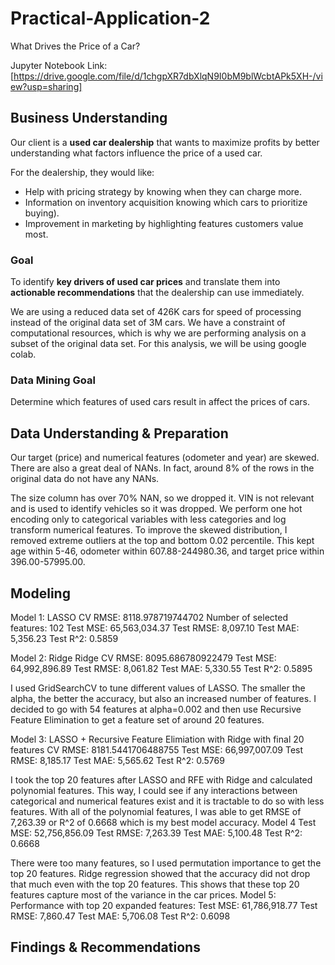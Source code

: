 # Practical-Application-2
What Drives the Price of a Car?

Jupyter Notebook Link: [https://drive.google.com/file/d/1chgpXR7dbXlqN9I0bM9blWcbtAPk5XH-/view?usp=sharing]

## Business Understanding
Our client is a **used car dealership** that wants to maximize profits by better understanding 
what factors influence the price of a used car. 

For the dealership, they would like:
- Help with pricing strategy by knowing when they can charge more.
- Information on inventory acquisition knowing which cars to prioritize buying).  
- Improvement in marketing by highlighting features customers value most.  

### Goal
To identify **key drivers of used car prices** and translate them into **actionable recommendations** 
that the dealership can use immediately.

We are using a reduced data set of 426K cars for speed of processing instead of the original data set of 3M cars. We have a constraint of computational resources, which is why we are performing analysis on a subset of the original data set. For this analysis, we will be using google colab.

### Data Mining Goal
Determine which features of used cars result in affect the prices of cars.

## Data Understanding & Preparation
Our target (price) and numerical features (odometer and year) are skewed. There are also a great deal of NANs. In fact, around 8% of the rows in the original data do not have any NANs. 

The size column has over 70% NAN, so we dropped it. VIN is not relevant and is used to identify vehicles so it was dropped. We perform one hot encoding only to categorical variables with less categories and log transform numerical features. To improve the skewed distribution, I removed extreme outliers at the top and bottom 0.02 percentile. This kept age within 5-46, odometer within 607.88-244980.36, and target price within 396.00-57995.00.  

## Modeling

Model 1: LASSO
CV RMSE: 8118.978719744702
Number of selected features: 102
Test MSE: 65,563,034.37
Test RMSE: 8,097.10
Test MAE: 5,356.23
Test R^2: 0.5859

Model 2: Ridge
Ridge CV RMSE: 8095.686780922479
Test MSE: 64,992,896.89
Test RMSE: 8,061.82
Test MAE: 5,330.55
Test R^2: 0.5895

I used GridSearchCV to tune different values of LASSO. The smaller the alpha, the better the accuracy, but also an increased number of features. I decided to go with 54 features at alpha=0.002 and then use Recursive Feature Elimination to get a feature set of around 20 features.

Model 3: LASSO + Recursive Feature Elimiation with Ridge with final 20 features
CV RMSE: 8181.5441706488755
Test MSE: 66,997,007.09
Test RMSE: 8,185.17
Test MAE: 5,565.62
Test R^2: 0.5769

I took the top 20 features after LASSO and RFE with Ridge and calculated polynomial features. This way, I could see if any interactions between categorical and numerical features exist and it is tractable to do so with less features. With all of the polynomial features, I was able to get RMSE of 7,263.39 or R^2 of 0.6668 which is my best model accuracy. 
Model 4
Test MSE: 52,756,856.09
Test RMSE: 7,263.39
Test MAE: 5,100.48
Test R^2: 0.6668

There were too many features, so I used permutation importance to get the top 20 features. Ridge regression showed that the accuracy did not drop that much even with the top 20 features. This shows that these top 20 features capture most of the variance in the car prices.
Model 5: 
Performance with top 20 expanded features:
Test MSE: 61,786,918.77
Test RMSE: 7,860.47
Test MAE: 5,706.08
Test R^2: 0.6098

## Findings & Recommendations
